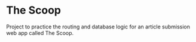 # The Scoop

Project to practice the routing and database logic for an article submission web app called The Scoop.
